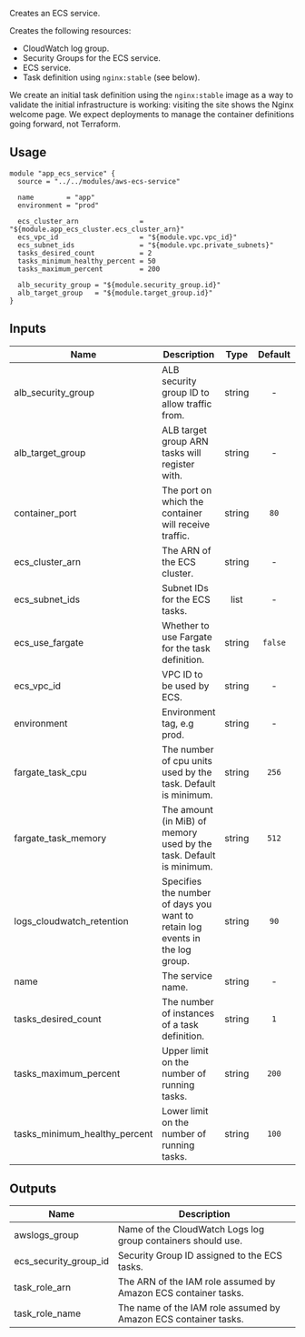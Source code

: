 Creates an ECS service.

Creates the following resources:

* CloudWatch log group.
* Security Groups for the ECS service.
* ECS service.
* Task definition using `nginx:stable` (see below).

We create an initial task definition using the `nginx:stable` image as a way
to validate the initial infrastructure is working: visiting the site shows
the Nginx welcome page. We expect deployments to manage the container
definitions going forward, not Terraform.

## Usage

```hcl
module "app_ecs_service" {
  source = "../../modules/aws-ecs-service"

  name        = "app"
  environment = "prod"

  ecs_cluster_arn               = "${module.app_ecs_cluster.ecs_cluster_arn}"
  ecs_vpc_id                    = "${module.vpc.vpc_id}"
  ecs_subnet_ids                = "${module.vpc.private_subnets}"
  tasks_desired_count           = 2
  tasks_minimum_healthy_percent = 50
  tasks_maximum_percent         = 200

  alb_security_group = "${module.security_group.id}"
  alb_target_group   = "${module.target_group.id}"
}
```


## Inputs

| Name | Description | Type | Default | Required |
|------|-------------|:----:|:-----:|:-----:|
| alb_security_group | ALB security group ID to allow traffic from. | string | - | yes |
| alb_target_group | ALB target group ARN tasks will register with. | string | - | yes |
| container_port | The port on which the container will receive traffic. | string | `80` | no |
| ecs_cluster_arn | The ARN of the ECS cluster. | string | - | yes |
| ecs_subnet_ids | Subnet IDs for the ECS tasks. | list | - | yes |
| ecs_use_fargate | Whether to use Fargate for the task definition. | string | `false` | no |
| ecs_vpc_id | VPC ID to be used by ECS. | string | - | yes |
| environment | Environment tag, e.g prod. | string | - | yes |
| fargate_task_cpu | The number of cpu units used by the task. Default is minimum. | string | `256` | no |
| fargate_task_memory | The amount (in MiB) of memory used by the task. Default is minimum. | string | `512` | no |
| logs_cloudwatch_retention | Specifies the number of days you want to retain log events in the log group. | string | `90` | no |
| name | The service name. | string | - | yes |
| tasks_desired_count | The number of instances of a task definition. | string | `1` | no |
| tasks_maximum_percent | Upper limit on the number of running tasks. | string | `200` | no |
| tasks_minimum_healthy_percent | Lower limit on the number of running tasks. | string | `100` | no |

## Outputs

| Name | Description |
|------|-------------|
| awslogs_group | Name of the CloudWatch Logs log group containers should use. |
| ecs_security_group_id | Security Group ID assigned to the ECS tasks. |
| task_role_arn | The ARN of the IAM role assumed by Amazon ECS container tasks. |
| task_role_name | The name of the IAM role assumed by Amazon ECS container tasks. |

